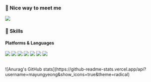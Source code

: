### 🤞 Nice way to meet me
<p>
<a href="mailto:kwn07191@naver.com" target="_blank"><img src="https://img.shields.io/badge/kwn07191@naver.com-03C75A?style=flat&logo=naver&logoColor=white"/></a>
</p>

### 💪 Skills
#### Platforms & Languages
<p>
  <img src="https://img.shields.io/badge/React-61DAFB?style=flat&logo=React&logoColor=white"/>
  <img src="https://img.shields.io/badge/HTML5-E34F26?style=flat&logo=HTML5&logoColor=white"/>
  <img src="https://img.shields.io/badge/CSS3-1572B6?style=flat&logo=CSS3&logoColor=white"/>
  <img src="https://img.shields.io/badge/JavaScript-F7DF1E?style=flat&logo=JavaScript&logoColor=white"/>
  <img src="https://img.shields.io/badge/Node.js-339933?style=flat&logo=Node.js&logoColor=white"/>
  <img src="https://img.shields.io/badge/MySQL-4479A1?style=flat&logo=MySQL&logoColor=white"/>
  <img src="https://img.shields.io/badge/Oracle-F80000?style=flat&logo=Oracle&logoColor=white"/>
</p>

<br>
![Anurag's GitHub stats](https://github-readme-stats.vercel.app/api?username=mayungyeong&show_icons=true&theme=radical)

